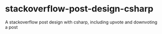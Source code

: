 # stackoverflow-post-design-csharp
A stackoverflow post design with csharp, including upvote and downvoting a post

